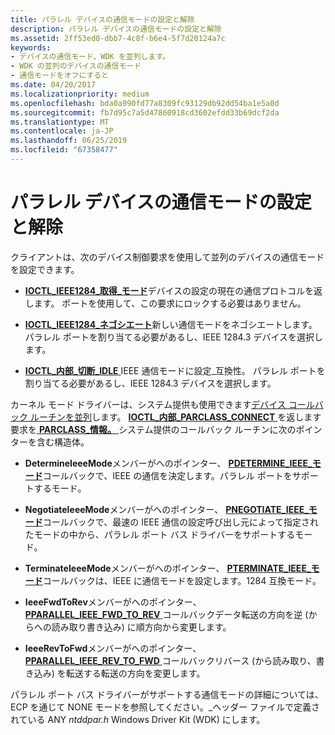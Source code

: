 ```yaml
---
title: パラレル デバイスの通信モードの設定と解除
description: パラレル デバイスの通信モードの設定と解除
ms.assetid: 2ff53ed0-dbb7-4c8f-b6e4-5f7d20124a7c
keywords:
- デバイスの通信モード、WDK を並列します。
- WDK の並列のデバイスの通信モード
- 通信モードをオフにすると
ms.date: 04/20/2017
ms.localizationpriority: medium
ms.openlocfilehash: bda0a990fd77a8309fc93129db92dd54ba1e5a0d
ms.sourcegitcommit: fb7d95c7a5d47860918cd3602efdd33b69dcf2da
ms.translationtype: MT
ms.contentlocale: ja-JP
ms.lasthandoff: 06/25/2019
ms.locfileid: "67358477"
---
```

# <a name="setting-and-clearing-a-communication-mode-for-a-parallel-device"></a>パラレル デバイスの通信モードの設定と解除





クライアントは、次のデバイス制御要求を使用して並列のデバイスの通信モードを設定できます。

-   [**IOCTL\_IEEE1284\_取得\_モード**](https://docs.microsoft.com/windows-hardware/drivers/ddi/content/ntddpar/ni-ntddpar-ioctl_ieee1284_get_mode)デバイスの設定の現在の通信プロトコルを返します。 ポートを使用して、この要求にロックする必要はありません。

-   [**IOCTL\_IEEE1284\_ネゴシエート**](https://docs.microsoft.com/windows-hardware/drivers/ddi/content/ntddpar/ni-ntddpar-ioctl_ieee1284_negotiate)新しい通信モードをネゴシエートします。 パラレル ポートを割り当てる必要があるし、IEEE 1284.3 デバイスを選択します。

-   [**IOCTL\_内部\_切断\_IDLE** ](https://docs.microsoft.com/windows-hardware/drivers/ddi/content/parallel/ni-parallel-ioctl_internal_disconnect_idle) IEEE 通信モードに設定\_互換性。 パラレル ポートを割り当てる必要があるし、IEEE 1284.3 デバイスを選択します。

カーネル モード ドライバーは、システム提供も使用できます[デバイス コールバック ルーチンを並列](https://docs.microsoft.com/windows-hardware/drivers/ddi/content/index)します。 [ **IOCTL\_内部\_PARCLASS\_CONNECT** ](https://docs.microsoft.com/windows-hardware/drivers/ddi/content/parallel/ni-parallel-ioctl_internal_parclass_connect)を返します要求を[ **PARCLASS\_情報。** ](https://docs.microsoft.com/windows-hardware/drivers/ddi/content/parallel/ns-parallel-_parclass_information)システム提供のコールバック ルーチンに次のポインターを含む構造体。

-   **DetermineIeeeMode**メンバーがへのポインター、 [ **PDETERMINE\_IEEE\_モード**](https://docs.microsoft.com/windows-hardware/drivers/ddi/content/parallel/nc-parallel-pdetermine_ieee_modes)コールバックで、IEEE の通信を決定します。パラレル ポートをサポートするモード。

-   **NegotiateIeeeMode**メンバーがへのポインター、 [ **PNEGOTIATE\_IEEE\_モード**](https://docs.microsoft.com/windows-hardware/drivers/ddi/content/parallel/nc-parallel-pnegotiate_ieee_mode)コールバックで、最速の IEEE 通信の設定呼び出し元によって指定されたモードの中から、パラレル ポート バス ドライバーをサポートするモード。

-   **TerminateIeeeMode**メンバーがへのポインター、 [ **PTERMINATE\_IEEE\_モード**](https://docs.microsoft.com/windows-hardware/drivers/ddi/content/parallel/nc-parallel-pterminate_ieee_mode)コールバックは、IEEE に通信モードを設定します。1284 互換モード。

-   **IeeeFwdToRev**メンバーがへのポインター、 [ **PPARALLEL\_IEEE\_FWD\_TO\_REV** ](https://docs.microsoft.com/windows-hardware/drivers/ddi/content/parallel/nc-parallel-pparallel_ieee_fwd_to_rev)コールバックデータ転送の方向を逆 (からへの読み取り書き込み) に順方向から変更します。

-   **IeeeRevToFwd**メンバーがへのポインター、 [ **PPARALLEL\_IEEE\_REV\_TO\_FWD** ](https://docs.microsoft.com/windows-hardware/drivers/ddi/content/parallel/nc-parallel-pparallel_ieee_rev_to_fwd)コールバックリバース (から読み取り、書き込み) を転送する転送の方向を変更します。

パラレル ポート バス ドライバーがサポートする通信モードの詳細については、ECP を通じて NONE モードを参照してください。\_ヘッダー ファイルで定義されている ANY *ntddpar.h* Windows Driver Kit (WDK) にします。

 

 





